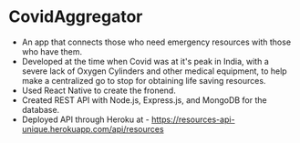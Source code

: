 # CovidAggregator

* An app that connects those who need emergency resources with those who have them. 
* Developed at the time when Covid was at it's peak in India, with a severe lack of Oxygen Cylinders and 
  other medical equipment, to help make a centralized go to stop for obtaining life saving resources.
* Used React Native to create the fronend.
* Created REST API with Node.js, Express.js, and MongoDB for the database.
* Deployed API through Heroku at - https://resources-api-unique.herokuapp.com/api/resources 
